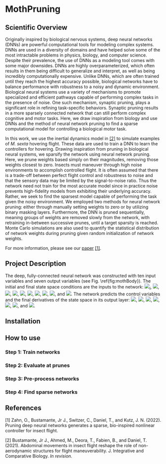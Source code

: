 # MothPruning

## Scientific Overview 
Originally inspired by biological nervous systems, deep neural networks (DNNs) are powerful computational tools for modeling complex systems. DNNs are used in a diversity of domains and have helped solve some of the most intractable problems in physics, biology, and computer science. Despite their prevalence, the use of DNNs as a modeling tool comes with some major downsides. DNNs are highly overparameterized, which often results in them being difficult to generalize and interpret, as well as being incredibly computationally expensive. Unlike DNNs, which are often trained until they reach the highest accuracy possible, biological networks have to balance performance with robustness to a noisy and dynamic environment. Biological neural systems use a variety of mechanisms to promote specialized and efficient pathways capable of performing complex tasks in the presence of noise. One such mechanism, synaptic pruning, plays a significant role in refining task-specific behaviors. Synaptic pruning results in a more sparsely connected network that can still perform complex cognitive and motor tasks. Here, we draw inspiration from biology and use DNNs and the method of neural network pruning to find a sparse computational model for controlling a biological motor task. 

In this work, we use the inertial dynamics model in [[2]](#2) to simulate examples of *M. sexta* hovering flight. These data are used to train a DNN to learn the controllers for hovering. Drawing inspiration from pruning in biological neural systems, we sparsify the network using neural network pruning. Here, we prune weights based simply on their magnitudes, removing those weights closest to zero. Insects must maneuver through high noise environments to accomplish controlled flight. It is often assumed that there is a trade-off between perfect flight control and robustness to noise and that the sensory data may be limited by the signal-to-noise ratio. Thus the network need not train for the most accurate model since in practice noise prevents high-fidelity models from exhibiting their underlying accuracy. Rather, we seek to find the sparsest model capable of performing the task given the noisy environment. We employed two methods for neural network pruning: either through manually setting weights to zero or by utilizing binary masking layers. Furthermore, the DNN is pruned sequentially, meaning groups of weights are removed slowly from the network, with retraining in-between successive prunes, until a target sparsity is reached. Monte Carlo simulations are also used to quantify the statistical distribution of network weights during pruning given random initialization of network weights.

For more information, please see our [paper](https://link-url-here.org) [[1]](#1). 

## Project Description

The deep, fully-connected neural network was constructed with ten input variables and seven output variables (see Fig. \ref{fig:mothBody}). The initial and final state space conditions are the inputs to the network: <img src="https://render.githubusercontent.com/render/math?math=\dot{x}"><sub>*i*</sub>, <img src="https://render.githubusercontent.com/render/math?math=\dot{y}_i">, 
<img src="https://render.githubusercontent.com/render/math?math=\phi_i">, <img src="https://render.githubusercontent.com/render/math?math=\theta_i">, <img src="https://render.githubusercontent.com/render/math?math=\dot{\phi}_i">, <img src="https://render.githubusercontent.com/render/math?math=\dot{\theta}_i">, 
<img src="https://render.githubusercontent.com/render/math?math=x_f">,
<img src="https://render.githubusercontent.com/render/math?math=y_f">, <img src="https://render.githubusercontent.com/render/math?math=\phi_f">, and <img src="https://render.githubusercontent.com/render/math?math=\theta_f">. The network predicts the control variables and the final derivatives of the state space in its output layer: <img src="https://render.githubusercontent.com/render/math?math=F_x">, <img src="https://render.githubusercontent.com/render/math?math=F_y">, <img src="https://render.githubusercontent.com/render/math?math=\tau">, <img src="https://render.githubusercontent.com/render/math?math=\dot{x}_f">, <img src="https://render.githubusercontent.com/render/math?math=\dot{y}_f">, <img src="https://render.githubusercontent.com/render/math?math=\dot{\phi}_f">, and <img src="https://render.githubusercontent.com/render/math?math=\dot{\theta}_f">.

## Installation

## How to use

### Step 1: Train networks 

### Step 2: Evaluate at prunes

### Step 3: Pre-process networks 

### Step 4: Find sparse networks 

## References
<a id="1">[1]</a> 
Zahn, O., Bustamante, Jr J., Switzer, C., Daniel, T., and Kutz, J. N. (2022). 
Pruning deep neural networks generates a sparse, bio-inspired nonlinear controller for insect flight. 

<a id="2">[2]</a> 
Bustamante, Jr J., Ahmed, M., Deora, T., Fabien, B., and Daniel, T. (2021). 
Abdominal movements in insect flight reshape the role of non-aerodynamic structures for flight maneuverability. 
J. Integrative and Comparative Biology. *In revision.*
